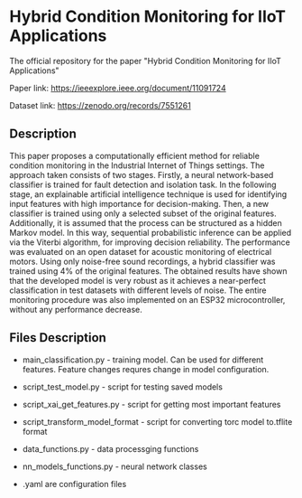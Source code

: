 # Hybrid Condition Monitoring for IIoT Applications
The official repository for the paper "Hybrid Condition Monitoring for IIoT Applications" 

Paper link: https://ieeexplore.ieee.org/document/11091724 

Dataset link: https://zenodo.org/records/7551261

## Description 
This paper proposes a computationally efficient method for reliable condition monitoring in the Industrial Internet of Things settings. The approach taken consists of two stages. Firstly, a neural network-based classifier is trained for fault detection and isolation task. In the following stage, an explainable artificial intelligence technique is used for identifying input features with high importance for decision-making. Then, a new classifier is trained using only a selected subset of the original features. Additionally, it is assumed that the process can be structured as a hidden Markov model. In this way, sequential probabilistic inference can be applied via the Viterbi algorithm, for improving decision reliability. The performance was evaluated on an open dataset for acoustic monitoring of electrical motors. Using only noise-free sound recordings, a hybrid classifier was trained using 4\% of the original features. The obtained results have shown that the developed model is very robust as it achieves a near-perfect classification in test datasets with different levels of noise. The entire monitoring procedure was also implemented on an ESP32 microcontroller, without any performance decrease.

## Files Description

- main_classification.py            - training model. Can be used for different features. Feature changes requres change in model configuration. 
- script_test_model.py              - script for testing saved models
- script_xai_get_features.py        - script for getting most important features 
- script_transform_model_format     - script for converting torc model to.tflite format

- data_functions.py                 - data processging functions
- nn_models_functions.py            - neural network classes

- .yaml are configuration files
